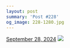 ```yaml
---
layout: post
summary: 'Post #228'
og_image: 228-1280.jpg
---
```


<p>
  <time>
    <a href="/228">September 28, 2024</a>
  </time>
  <a href="/228">
    <img src="{{ site.assets_url }}/228-640.jpg" srcset="{{ site.assets_url }}/228-320.jpg 320w, {{ site.assets_url }}/228-640.jpg 640w, {{ site.assets_url }}/228-960.jpg 960w, {{ site.assets_url }}/228-1280.jpg 1280w" sizes="(min-width: 700px) 50vw, calc(100vw - 2rem)" />
  </a>
</p>
